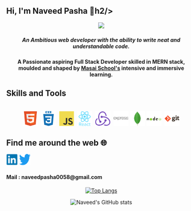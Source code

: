 <div>
 <h2>Hi, I'm Naveed Pasha 👋h2/>
</div>

<div align='center'>
<img src='https://number8.com/wp-content/uploads/2021/01/2021-software-development-salary-trends.png'/>
</div>

<div align='center'>
<h5>An Ambitious web developer with the ability to write neat and understandable code.</h5>
<div/>

<div>
<h4>A Passionate aspiring Full Stack Developer skilled in MERN stack, moulded and shaped by  <a href='https://www.masaischool.com/'>Masai School's</a> intensive and
immersive learning.</h4>
</div>


<div align='left' id='badges'>
<h2>Skills and Tools</h2>
</div>
<br/>
<div>
  <img src="https://github.com/devicons/devicon/blob/master/icons/html5/html5-original.svg" title="HTML5" alt="HTML" width="40" height="40"/>&nbsp;
  <img src="https://github.com/devicons/devicon/blob/master/icons/css3/css3-plain-wordmark.svg"  title="CSS3" alt="CSS" width="40" height="40"/>&nbsp;
    <img src="https://github.com/devicons/devicon/blob/master/icons/javascript/javascript-original.svg" title="JavaScript" alt="JavaScript" width="40"             height="40"/>&nbsp;
  <img src="https://github.com/devicons/devicon/blob/master/icons/react/react-original-wordmark.svg" title="React" alt="React" width="40" height="40"/>&nbsp;
  <img src="https://github.com/devicons/devicon/blob/master/icons/redux/redux-original.svg" title="Redux" alt="Redux " width="40" height="40"/>&nbsp;
  <img src="https://raw.githubusercontent.com/devicons/devicon/1119b9f84c0290e0f0b38982099a2bd027a48bf1/icons/express/express-original-wordmark.svg" title="Express" **alt="Express" width="40" height="40"/>
  <img src="https://raw.githubusercontent.com/devicons/devicon/1119b9f84c0290e0f0b38982099a2bd027a48bf1/icons/mongodb/mongodb-original.svg" title="Mongodb" **alt="Git" width="40" height="40"/>
  <img src="https://github.com/devicons/devicon/blob/master/icons/nodejs/nodejs-original-wordmark.svg" title="NodeJS" alt="NodeJS" width="40" height="40"/>&nbsp;
  <img src="https://github.com/devicons/devicon/blob/master/icons/git/git-original-wordmark.svg" title="Git" **alt="Git" width="40" height="40"/>
</div>


<div align='left'>
<h2>Find me around the web 🌐</h2>
<a href='https://www.linkedin.com/in/naveed-pasha-538790231' target='_blank'><img width='30px' src='https://raw.githubusercontent.com/devicons/devicon/1119b9f84c0290e0f0b38982099a2bd027a48bf1/icons/linkedin/linkedin-original.svg'/></a>
<a href='https://twitter.com/naveedpasha0058?t=fRvOOlEADFZqNyyHJOLoww&s=33' target='_blank'><img width='30px' height='30px' src='https://raw.githubusercontent.com/devicons/devicon/1119b9f84c0290e0f0b38982099a2bd027a48bf1/icons/twitter/twitter-original.svg'/></a>
<h4>Mail : naveedpasha0058@gmail.com</h4>
</div>

[![Top Langs](https://github-readme-stats.vercel.app/api/top-langs/?username=heynaveed&layout=compact)](https://github.com/heynaveed/github-readme-stats)

![Naveed's GitHub stats](https://github-readme-stats.vercel.app/api?username=heynaveed&show_icons=true)
